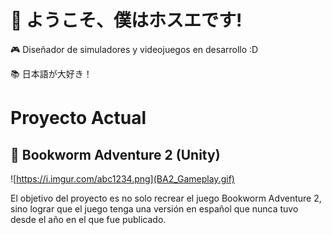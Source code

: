 # 👋 ようこそ、僕はホスエです!

🎮 Diseñador de simuladores y videojuegos en desarrollo :D 

📚 日本語が大好き！




#  Proyecto Actual
## 🐛 Bookworm Adventure 2 (Unity)
![https://i.imgur.com/abc1234.png](BA2_Gameplay.gif)

El objetivo del proyecto es no solo recrear el juego Bookworm Adventure 2, sino lograr que el juego tenga una versión en español que nunca tuvo desde el año en el que fue publicado.


<!--  
![https://i.imgur.com/abc1234.png](https://static.wikia.nocookie.net/bookwormadventures/images/1/13/Stasis_net.jpg/revision/latest?cb=20120318000017)
**UrifutatsuShinkumenokokuryuu/UrifutatsuShinkumenokokuryuu** is a ✨ _special_ ✨ repository because its `README.md` (this file) appears on your GitHub profile.

Here are some ideas to get you started:

- 🔭 I’m currently working on ...
- 🌱 I’m currently learning ...
- 👯 I’m looking to collaborate on ...
- 🤔 I’m looking for help with ...
- 💬 Ask me about ...
- 📫 How to reach me: ...
- 😄 Pronouns: ...
- ⚡ Fun fact: ...
-->
